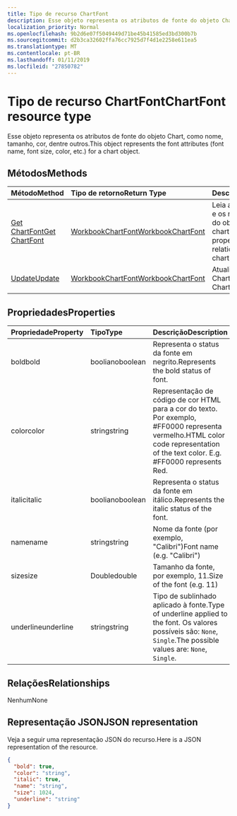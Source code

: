 ```yaml
---
title: Tipo de recurso ChartFont
description: Esse objeto representa os atributos de fonte do objeto Chart, como nome, tamanho, cor, dentre outros.
localization_priority: Normal
ms.openlocfilehash: 9b2d6e07f5049449d71be45b41585ed3bd300b7b
ms.sourcegitcommit: d2b3ca32602ffa76cc7925d7f4d1e2258e611ea5
ms.translationtype: MT
ms.contentlocale: pt-BR
ms.lasthandoff: 01/11/2019
ms.locfileid: "27850782"
---
```

# <a name="chartfont-resource-type"></a><span data-ttu-id="ff90f-103">Tipo de recurso ChartFont</span><span class="sxs-lookup"><span data-stu-id="ff90f-103">ChartFont resource type</span></span>

<span data-ttu-id="ff90f-104">Esse objeto representa os atributos de fonte do objeto Chart, como nome, tamanho, cor, dentre outros.</span><span class="sxs-lookup"><span data-stu-id="ff90f-104">This object represents the font attributes (font name, font size, color, etc.) for a chart object.</span></span>


## <a name="methods"></a><span data-ttu-id="ff90f-105">Métodos</span><span class="sxs-lookup"><span data-stu-id="ff90f-105">Methods</span></span>

| <span data-ttu-id="ff90f-106">Método</span><span class="sxs-lookup"><span data-stu-id="ff90f-106">Method</span></span>           | <span data-ttu-id="ff90f-107">Tipo de retorno</span><span class="sxs-lookup"><span data-stu-id="ff90f-107">Return Type</span></span>    |<span data-ttu-id="ff90f-108">Descrição</span><span class="sxs-lookup"><span data-stu-id="ff90f-108">Description</span></span>|
|:---------------|:--------|:----------|
|[<span data-ttu-id="ff90f-109">Get ChartFont</span><span class="sxs-lookup"><span data-stu-id="ff90f-109">Get ChartFont</span></span>](../api/chartfont-get.md) | [<span data-ttu-id="ff90f-110">WorkbookChartFont</span><span class="sxs-lookup"><span data-stu-id="ff90f-110">WorkbookChartFont</span></span>](chartfont.md) |<span data-ttu-id="ff90f-111">Leia as propriedades e os relacionamentos do objeto chartFont.</span><span class="sxs-lookup"><span data-stu-id="ff90f-111">Read properties and relationships of chartFont object.</span></span>|
|[<span data-ttu-id="ff90f-112">Update</span><span class="sxs-lookup"><span data-stu-id="ff90f-112">Update</span></span>](../api/chartfont-update.md) | [<span data-ttu-id="ff90f-113">WorkbookChartFont</span><span class="sxs-lookup"><span data-stu-id="ff90f-113">WorkbookChartFont</span></span>](chartfont.md)   |<span data-ttu-id="ff90f-114">Atualize o objeto ChartFont.</span><span class="sxs-lookup"><span data-stu-id="ff90f-114">Update ChartFont object.</span></span> |

## <a name="properties"></a><span data-ttu-id="ff90f-115">Propriedades</span><span class="sxs-lookup"><span data-stu-id="ff90f-115">Properties</span></span>
| <span data-ttu-id="ff90f-116">Propriedade</span><span class="sxs-lookup"><span data-stu-id="ff90f-116">Property</span></span>     | <span data-ttu-id="ff90f-117">Tipo</span><span class="sxs-lookup"><span data-stu-id="ff90f-117">Type</span></span>   |<span data-ttu-id="ff90f-118">Descrição</span><span class="sxs-lookup"><span data-stu-id="ff90f-118">Description</span></span>|
|:---------------|:--------|:----------|
|<span data-ttu-id="ff90f-119">bold</span><span class="sxs-lookup"><span data-stu-id="ff90f-119">bold</span></span>|<span data-ttu-id="ff90f-120">booliano</span><span class="sxs-lookup"><span data-stu-id="ff90f-120">boolean</span></span>|<span data-ttu-id="ff90f-121">Representa o status da fonte em negrito.</span><span class="sxs-lookup"><span data-stu-id="ff90f-121">Represents the bold status of font.</span></span>|
|<span data-ttu-id="ff90f-122">color</span><span class="sxs-lookup"><span data-stu-id="ff90f-122">color</span></span>|<span data-ttu-id="ff90f-123">string</span><span class="sxs-lookup"><span data-stu-id="ff90f-123">string</span></span>|<span data-ttu-id="ff90f-p101">Representação de código de cor HTML para a cor do texto. Por exemplo, #FF0000 representa vermelho.</span><span class="sxs-lookup"><span data-stu-id="ff90f-p101">HTML color code representation of the text color. E.g. #FF0000 represents Red.</span></span>|
|<span data-ttu-id="ff90f-127">italic</span><span class="sxs-lookup"><span data-stu-id="ff90f-127">italic</span></span>|<span data-ttu-id="ff90f-128">booliano</span><span class="sxs-lookup"><span data-stu-id="ff90f-128">boolean</span></span>|<span data-ttu-id="ff90f-129">Representa o status da fonte em itálico.</span><span class="sxs-lookup"><span data-stu-id="ff90f-129">Represents the italic status of the font.</span></span>|
|<span data-ttu-id="ff90f-130">name</span><span class="sxs-lookup"><span data-stu-id="ff90f-130">name</span></span>|<span data-ttu-id="ff90f-131">string</span><span class="sxs-lookup"><span data-stu-id="ff90f-131">string</span></span>|<span data-ttu-id="ff90f-132">Nome da fonte (por exemplo, "Calibri")</span><span class="sxs-lookup"><span data-stu-id="ff90f-132">Font name (e.g. "Calibri")</span></span>|
|<span data-ttu-id="ff90f-133">size</span><span class="sxs-lookup"><span data-stu-id="ff90f-133">size</span></span>|<span data-ttu-id="ff90f-134">Double</span><span class="sxs-lookup"><span data-stu-id="ff90f-134">double</span></span>|<span data-ttu-id="ff90f-135">Tamanho da fonte, por exemplo, 11.</span><span class="sxs-lookup"><span data-stu-id="ff90f-135">Size of the font (e.g. 11)</span></span>|
|<span data-ttu-id="ff90f-136">underline</span><span class="sxs-lookup"><span data-stu-id="ff90f-136">underline</span></span>|<span data-ttu-id="ff90f-137">string</span><span class="sxs-lookup"><span data-stu-id="ff90f-137">string</span></span>|<span data-ttu-id="ff90f-138">Tipo de sublinhado aplicado à fonte.</span><span class="sxs-lookup"><span data-stu-id="ff90f-138">Type of underline applied to the font.</span></span> <span data-ttu-id="ff90f-139">Os valores possíveis são: `None`, `Single`.</span><span class="sxs-lookup"><span data-stu-id="ff90f-139">The possible values are: `None`, `Single`.</span></span>|

## <a name="relationships"></a><span data-ttu-id="ff90f-140">Relações</span><span class="sxs-lookup"><span data-stu-id="ff90f-140">Relationships</span></span>
<span data-ttu-id="ff90f-141">Nenhum</span><span class="sxs-lookup"><span data-stu-id="ff90f-141">None</span></span>


## <a name="json-representation"></a><span data-ttu-id="ff90f-142">Representação JSON</span><span class="sxs-lookup"><span data-stu-id="ff90f-142">JSON representation</span></span>

<span data-ttu-id="ff90f-143">Veja a seguir uma representação JSON do recurso.</span><span class="sxs-lookup"><span data-stu-id="ff90f-143">Here is a JSON representation of the resource.</span></span>

<!--{
  "blockType": "resource",
  "baseType": "microsoft.graph.entity",
  "optionalProperties": [],
  "@odata.type": "microsoft.graph.workbookChartFont"
}-->

```json
{
  "bold": true,
  "color": "string",
  "italic": true,
  "name": "string",
  "size": 1024,
  "underline": "string"
}

```

<!-- uuid: 8fcb5dbc-d5aa-4681-8e31-b001d5168d79
2015-10-25 14:57:30 UTC -->
<!-- {
  "type": "#page.annotation",
  "description": "ChartFont resource",
  "keywords": "",
  "section": "documentation",
  "tocPath": ""
}-->
